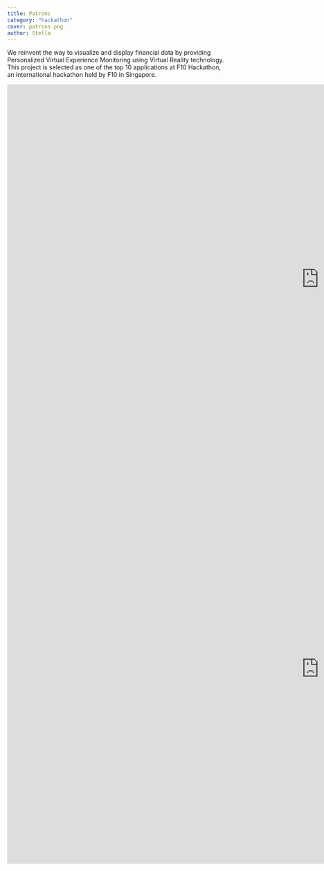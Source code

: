 ```yaml
---
title: Patrons
category: "hackathon"
cover: patrons.png
author: Stella
---
```


We reinvent the way to visualize and display financial data by providing Personalized Virtual Experience Monitoring using Virtual Reality technology. This project is selected as one of the top 10 applications at F10 Hackathon, an international hackathon held by F10 in Singapore.

<iframe width="1440" height="900" src="https://www.youtube.com/embed/84FZXeXRwjw" frameborder="0" allow="accelerometer; encrypted-media; gyroscope; picture-in-picture" allowfullscreen></iframe>

<iframe width="1440" height="900" src="https://www.youtube.com/embed/vOcFd6KMgco" frameborder="0" allow="accelerometer; encrypted-media; gyroscope; picture-in-picture" allowfullscreen></iframe>
